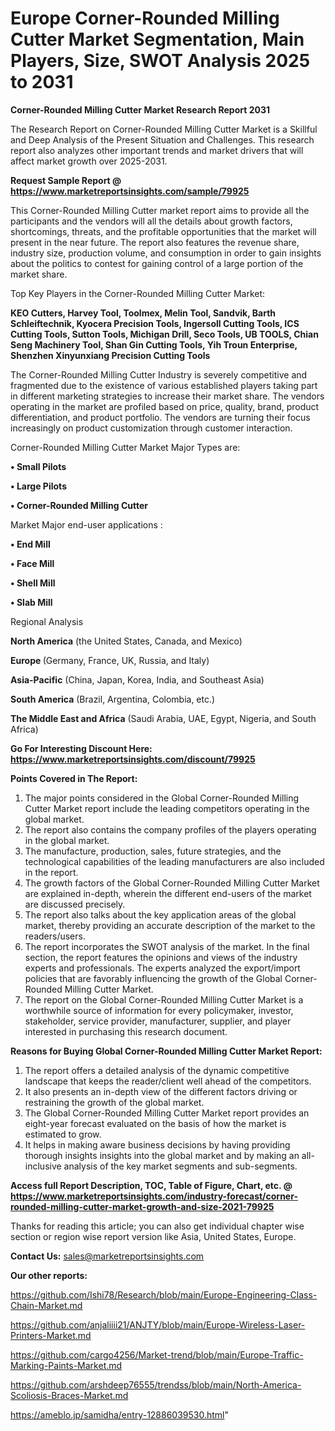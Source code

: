 # Europe Corner-Rounded Milling Cutter Market Segmentation, Main Players, Size, SWOT Analysis 2025 to 2031

<strong>Corner-Rounded Milling Cutter Market Research Report 2031</strong>

The Research Report on Corner-Rounded Milling Cutter Market is a Skillful and Deep Analysis of the Present Situation and Challenges. This research report also analyzes other important trends and market drivers that will affect market growth over 2025-2031.

<strong>Request Sample Report @ <a href=https://www.marketreportsinsights.com/sample/79925>https://www.marketreportsinsights.com/sample/79925</a></strong>

This Corner-Rounded Milling Cutter market report aims to provide all the participants and the vendors will all the details about growth factors, shortcomings, threats, and the profitable opportunities that the market will present in the near future. The report also features the revenue share, industry size, production volume, and consumption in order to gain insights about the politics to contest for gaining control of a large portion of the market share.

Top Key Players in the Corner-Rounded Milling Cutter Market:

<strong>KEO Cutters, Harvey Tool, Toolmex, Melin Tool, Sandvik, Barth Schleiftechnik, Kyocera Precision Tools, Ingersoll Cutting Tools, ICS Cutting Tools, Sutton Tools, Michigan Drill, Seco Tools, UB TOOLS, Chian Seng Machinery Tool, Shan Gin Cutting Tools, Yih Troun Enterprise, Shenzhen Xinyunxiang Precision Cutting Tools</strong>

The Corner-Rounded Milling Cutter Industry is severely competitive and fragmented due to the existence of various established players taking part in different marketing strategies to increase their market share. The vendors operating in the market are profiled based on price, quality, brand, product differentiation, and product portfolio. The vendors are turning their focus increasingly on product customization through customer interaction.

Corner-Rounded Milling Cutter Market Major Types are:

<strong>• Small Pilots

• Large Pilots

• Corner-Rounded Milling Cutter</strong>

Market Major end-user applications :

<strong>• End Mill

• Face Mill

• Shell Mill

• Slab Mill</strong>

Regional Analysis

</u><strong><b>North America</b></strong> (the United States, Canada, and Mexico)

<strong><b>Europe </b></strong>(Germany, France, UK, Russia, and Italy)

<strong><b>Asia-Pacific</b></strong> (China, Japan, Korea, India, and Southeast Asia)

<strong><b>South America</b></strong> (Brazil, Argentina, Colombia, etc.)

<strong><b>The Middle East and Africa</b></strong> (Saudi Arabia, UAE, Egypt, Nigeria, and South Africa)

<strong>Go For Interesting Discount Here: <a href=https://www.marketreportsinsights.com/discount/79925>https://www.marketreportsinsights.com/discount/79925</a></strong>

<strong>Points Covered in The Report:</strong>
<ol>
  <li>The major points considered in the Global Corner-Rounded Milling Cutter Market report include the leading competitors operating in the global market.</li>
  <li>The report also contains the company profiles of the players operating in the global market.</li>
  <li>The manufacture, production, sales, future strategies, and the technological capabilities of the leading manufacturers are also included in the report.</li>
  <li>The growth factors of the Global Corner-Rounded Milling Cutter Market are explained in-depth, wherein the different end-users of the market are discussed precisely.</li>
  <li>The report also talks about the key application areas of the global market, thereby providing an accurate description of the market to the readers/users.</li>
  <li>The report incorporates the SWOT analysis of the market. In the final section, the report features the opinions and views of the industry experts and professionals. The experts analyzed the export/import policies that are favorably influencing the growth of the Global Corner-Rounded Milling Cutter Market.</li>
  <li>The report on the Global Corner-Rounded Milling Cutter Market is a worthwhile source of information for every policymaker, investor, stakeholder, service provider, manufacturer, supplier, and player interested in purchasing this research document.</li>
</ol>
<strong>Reasons for Buying Global Corner-Rounded Milling Cutter Market Report:</strong>

<ol>
  <li>The report offers a detailed analysis of the dynamic competitive landscape that keeps the reader/client well ahead of the competitors.</li>
  <li>It also presents an in-depth view of the different factors driving or restraining the growth of the global market.</li>
  <li>The Global Corner-Rounded Milling Cutter Market report provides an eight-year forecast evaluated on the basis of how the market is estimated to grow.</li>
  <li>It helps in making aware business decisions by having providing thorough insights insights into the global market and by making an all-inclusive analysis of the key market segments and sub-segments.</li>
</ol>
<strong>Access full Report Description, TOC, Table of Figure, Chart, etc. @ <a href=https://www.marketreportsinsights.com/industry-forecast/corner-rounded-milling-cutter-market-growth-and-size-2021-79925>https://www.marketreportsinsights.com/industry-forecast/corner-rounded-milling-cutter-market-growth-and-size-2021-79925</a></strong>


Thanks for reading this article; you can also get individual chapter wise section or region wise report version like Asia, United States, Europe.

<strong>Contact Us:</strong>
sales@marketreportsinsights.com

<strong>Our other reports:</strong>

<a href=https://github.com/Ishi78/Research/blob/main/Europe-Engineering-Class-Chain-Market.md>https://github.com/Ishi78/Research/blob/main/Europe-Engineering-Class-Chain-Market.md</a>

<a href=https://github.com/anjaliiii21/ANJTY/blob/main/Europe-Wireless-Laser-Printers-Market.md>https://github.com/anjaliiii21/ANJTY/blob/main/Europe-Wireless-Laser-Printers-Market.md</a>

<a href=https://github.com/cargo4256/Market-trend/blob/main/Europe-Traffic-Marking-Paints-Market.md>https://github.com/cargo4256/Market-trend/blob/main/Europe-Traffic-Marking-Paints-Market.md</a>

<a href=https://github.com/arshdeep76555/trendss/blob/main/North-America-Scoliosis-Braces-Market.md>https://github.com/arshdeep76555/trendss/blob/main/North-America-Scoliosis-Braces-Market.md</a>

<a href=https://ameblo.jp/samidha/entry-12886039530.html>https://ameblo.jp/samidha/entry-12886039530.html</a>"
